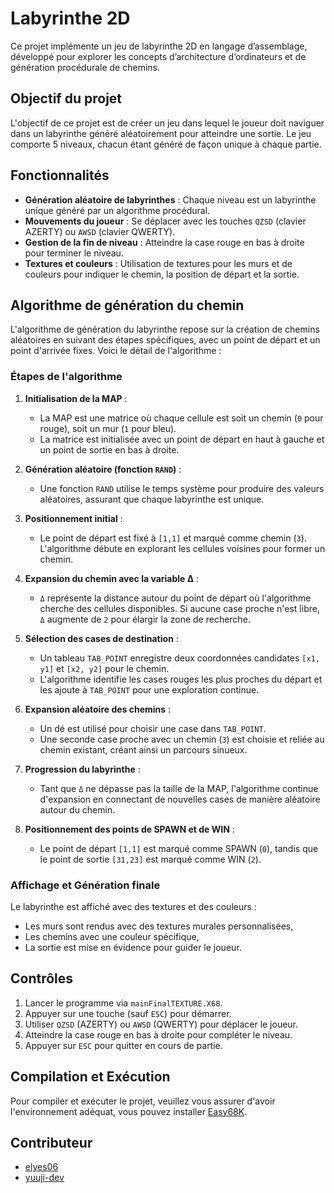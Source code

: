 # Labyrinthe 2D

Ce projet implémente un jeu de labyrinthe 2D en langage d’assemblage, développé pour explorer les concepts d’architecture d’ordinateurs et de génération procédurale de chemins.

## Objectif du projet

L'objectif de ce projet est de créer un jeu dans lequel le joueur doit naviguer dans un labyrinthe généré aléatoirement pour atteindre une sortie. Le jeu comporte 5 niveaux, chacun étant généré de façon unique à chaque partie.

## Fonctionnalités

- **Génération aléatoire de labyrinthes** : Chaque niveau est un labyrinthe unique généré par un algorithme procédural.
- **Mouvements du joueur** : Se déplacer avec les touches `QZSD` (clavier AZERTY) ou `AWSD` (clavier QWERTY).
- **Gestion de la fin de niveau** : Atteindre la case rouge en bas à droite pour terminer le niveau.
- **Textures et couleurs** : Utilisation de textures pour les murs et de couleurs pour indiquer le chemin, la position de départ et la sortie.

## Algorithme de génération du chemin

L'algorithme de génération du labyrinthe repose sur la création de chemins aléatoires en suivant des étapes spécifiques, avec un point de départ et un point d'arrivée fixes. Voici le détail de l'algorithme :

### Étapes de l'algorithme

1. **Initialisation de la MAP** :
   - La MAP est une matrice où chaque cellule est soit un chemin (`0` pour rouge), soit un mur (`1` pour bleu).
   - La matrice est initialisée avec un point de départ en haut à gauche et un point de sortie en bas à droite.

2. **Génération aléatoire (fonction `RAND`)** :
   - Une fonction `RAND` utilise le temps système pour produire des valeurs aléatoires, assurant que chaque labyrinthe est unique.
   
3. **Positionnement initial** :
   - Le point de départ est fixé à `[1,1]` et marqué comme chemin (`3`). L'algorithme débute en explorant les cellules voisines pour former un chemin.

4. **Expansion du chemin avec la variable Δ** :
   - `Δ` représente la distance autour du point de départ où l'algorithme cherche des cellules disponibles. Si aucune case proche n'est libre, `Δ` augmente de `2` pour élargir la zone de recherche.

5. **Sélection des cases de destination** :
   - Un tableau `TAB_POINT` enregistre deux coordonnées candidates `[x1, y1]` et `[x2, y2]` pour le chemin.
   - L'algorithme identifie les cases rouges les plus proches du départ et les ajoute à `TAB_POINT` pour une exploration continue.

6. **Expansion aléatoire des chemins** :
   - Un dé est utilisé pour choisir une case dans `TAB_POINT`.
   - Une seconde case proche avec un chemin (`3`) est choisie et reliée au chemin existant, créant ainsi un parcours sinueux.

7. **Progression du labyrinthe** :
   - Tant que `Δ` ne dépasse pas la taille de la MAP, l'algorithme continue d'expansion en connectant de nouvelles cases de manière aléatoire autour du chemin.
   
8. **Positionnement des points de SPAWN et de WIN** :
   - Le point de départ `[1,1]` est marqué comme SPAWN (`0`), tandis que le point de sortie `[31,23]` est marqué comme WIN (`2`).

### Affichage et Génération finale

Le labyrinthe est affiché avec des textures et des couleurs :
- Les murs sont rendus avec des textures murales personnalisées,
- Les chemins avec une couleur spécifique,
- La sortie est mise en évidence pour guider le joueur.

## Contrôles

1. Lancer le programme via `mainFinalTEXTURE.X68`.
2. Appuyer sur une touche (sauf `ESC`) pour démarrer.
3. Utiliser `QZSD` (AZERTY) ou `AWSD` (QWERTY) pour déplacer le joueur.
4. Atteindre la case rouge en bas à droite pour compléter le niveau.
5. Appuyer sur `ESC` pour quitter en cours de partie.

## Compilation et Exécution

Pour compiler et exécuter le projet, veuillez vous assurer d'avoir l'environnement adéquat, vous pouvez installer [Easy68K](http://www.easy68k.com/).

## Contributeur

- [elyes06](https://github.com/elyes06)
- [yuuji-dev](https://github.com/yuuji-dev)
